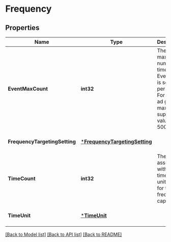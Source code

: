 # Frequency

## Properties
Name | Type | Description | Notes
------------ | ------------- | ------------- | -------------
**EventMaxCount** | **int32** | The maximum number of times an EventType is served per user. For ADSP ad group, maximum supported value is 500. | [optional] [default to null]
**FrequencyTargetingSetting** | [***FrequencyTargetingSetting**](FrequencyTargetingSetting.md) |  | [optional] [default to null]
**TimeCount** | **int32** | The value associated with the time and unit of time for this frequency cap. | [optional] [default to null]
**TimeUnit** | [***TimeUnit**](TimeUnit.md) |  | [optional] [default to null]

[[Back to Model list]](../README.md#documentation-for-models) [[Back to API list]](../README.md#documentation-for-api-endpoints) [[Back to README]](../README.md)


